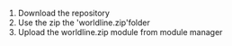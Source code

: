1. Download the repository
2. Use the zip the 'worldline.zip'folder
3. Upload the worldline.zip module from module manager
